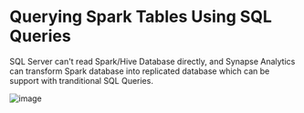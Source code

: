 # Querying Spark Tables Using SQL Queries

SQL Server can't read Spark/Hive Database directly, and Synapse Analytics can transform Spark database into replicated database which can be support with tranditional SQL Queries.

![image](https://user-images.githubusercontent.com/71728495/150847606-f095863c-9ae2-4a34-a9b2-e18329688f58.png)
